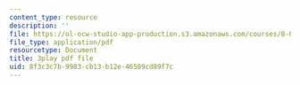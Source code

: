 ```yaml
---
content_type: resource
description: ''
file: https://ol-ocw-studio-app-production.s3.amazonaws.com/courses/8-03sc-physics-iii-vibrations-and-waves-fall-2016/8f3c3c7b9983cb13b12e46589cd89f7c_In0E5_JrPpo.pdf
file_type: application/pdf
resourcetype: Document
title: 3play pdf file
uid: 8f3c3c7b-9983-cb13-b12e-46589cd89f7c
---
```

